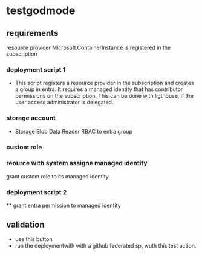 # testgodmode
## requirements
resource provider Microsoft.ContainerInstance is registered in the subscription
### deployment script 1
- This script registers a resource provider in the subscription and creates a group in entra. It requires a managed identity that has contributor permissions on the subscription. This can be done with ligthouse, if the user access administrator is delegated.

### storage account
* Storage Blob Data Reader RBAC to entra group
### custom role
### reource with system assigne managed identity
grant custom role to its managed identity
### deployment script 2
** grant entra permission to managed identity
## validation
* use this button
* run the deploymentwith with a github federated sp, wuth this test action.

